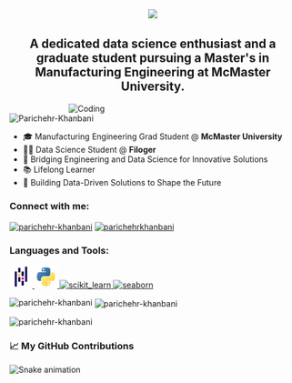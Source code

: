 <div align="center">
  <img src="https://www.canva.com/design/DAFudy6k634/j7-osXjsyd5ebsToUtfo4g/edit?utm_content=DAFudy6k634&utm_campaign=designshare&utm_medium=link2&utm_source=sharebutton/Parichehr-Khanbani/main/github.banner.png">
</div>

<h2 align="center">A dedicated data science enthusiast and a graduate student pursuing a Master's in Manufacturing Engineering at McMaster University.</h2>

<img align="right" alt="Coding" width="400" src="https://media0.giphy.com/media/L1R1tvI9svkIWwpVYr/giphy.gif?cid=ecf05e47spf1mgza3xlmmx9z9bvbhhyh1d9ph1aaxyxjqge0&ep=v1_gifs_search&rid=giphy.gif&ct=g.gif">

<p align="left"> <img src="https://komarev.com/ghpvc/?username=Parichehr-Khanbani.label=Profile%20views&color=0e75b6&style=flat" alt="Parichehr-Khanbani"/> </p>

- 🎓 Manufacturing Engineering Grad Student @ **McMaster University**
- 👨‍💻 Data Science Student @ **Filoger**
- 💼 Bridging Engineering and Data Science for Innovative Solutions
- 📚 Lifelong Learner
- 🚀 Building Data-Driven Solutions to Shape the Future

<h3 align="left">Connect with me:</h3>
<p align="left">
  <a href="https://linkedin.com/in/parichehr-khanbani" target="blank"><img align="center" src="https://raw.githubusercontent.com/rahuldkjain/github-profile-readme-generator/master/src/images/icons/Social/linked-in-alt.svg" alt="parichehr-khanbani" height="30" width="40" /></a>
  <a href="https://kaggle.com/parichehrkhanbani" target="blank"><img align="center" src="https://raw.githubusercontent.com/rahuldkjain/github-profile-readme-generator/master/src/images/icons/Social/kaggle.svg" alt="parichehrkhanbani" height="30" width="40" /></a>
</p>

<h3 align="left">Languages and Tools:</h3>
<p align="left">
  <a href="https://pandas.pydata.org/" target="_blank" rel="noreferrer">
    <img src="https://raw.githubusercontent.com/devicons/devicon/2ae2a900d2f041da66e950e4d48052658d850630/icons/pandas/pandas-original.svg" alt="pandas" width="40" height="40"/>
  </a>
  <a href="https://www.python.org" target="_blank" rel="noreferrer">
    <img src="https://raw.githubusercontent.com/devicons/devicon/master/icons/python/python-original.svg" alt="python" width="40" height="40"/>
  </a>
  <a href="https://scikit-learn.org/" target="_blank" rel="noreferrer">
    <img src="https://upload.wikimedia.org/wikipedia/commons/0/05/Scikit_learn_logo_small.svg" alt="scikit_learn" width="40" height="40"/>
  </a>
  <a href="https://seaborn.pydata.org/" target="_blank" rel="noreferrer">
    <img src="https://seaborn.pydata.org/_images/logo-mark-lightbg.svg" alt="seaborn" width="40" height="40"/>
  </a>
</p>

<p><img align="left" src="https://github-readme-stats.vercel.app/api/top-langs?username=parichehr-khanbani&show_icons=true&locale=en&layout=compact" alt="parichehr-khanbani" /></p>

<p>&nbsp;<img align="center" src="https://github-readme-stats.vercel.app/api?username=parichehr-khanbani&show_icons=true&locale=en" alt="parichehr-khanbani" /></p>

<p><img align="center" src="https://github-readme-streak-stats.herokuapp.com/?user=parichehr-khanbani&" alt="parichehr-khanbani" /></p>

### 📈 My GitHub Contributions
![Snake animation](https://github.com/Parichehr-Khanabni/blob/output/github-contribution-grid-snake.svg)
